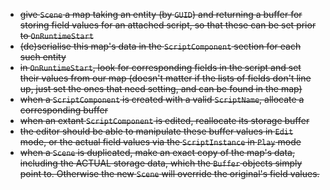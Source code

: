 - ~~give `Scene` a map taking an entity (by `GUID`) and returning a buffer for storing field values for an attached script, so that these can be set prior to `OnRuntimeStart`~~
- ~~(de)serialise this map's data in the `ScriptComponent` section for each such entity~~
- ~~in `OnRuntimeStart`, look for corresponding fields in the script and set their values from our map (doesn't matter if the lists of fields don't line up, just set the ones that need setting, and can be found in the map)~~
- ~~when a `ScriptComponent` is created with a valid `ScriptName`, allocate a corresponding buffer~~
- ~~when an extant `ScriptComponent` is edited, reallocate its storage buffer~~
- ~~the editor should be able to manipulate these buffer values in `Edit` mode, or the actual field values via the `ScriptInstance` in `Play` mode~~
- ~~when a `Scene` is duplicated, make an exact copy of the map's data, including the ACTUAL storage data, which the `Buffer` objects simply point to. Otherwise the new `Scene` will override the original's field values.~~